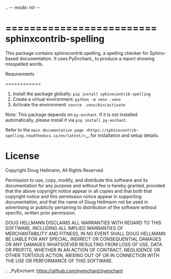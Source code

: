 .. -*- mode: rst -*-

=========================
 sphinxcontrib-spelling
=========================

This package contains sphinxcontrib.spelling, a spelling checker for
Sphinx-based documentation.  It uses PyEnchant_ to produce a report
showing misspelled words.

Requirements

============

1. Install the package globally: ``pip install sphinxcontrib-spelling``
2. Create a virtual environment: ``python -m venv .venv``
3. Activate the environment: ``source .venv/bin/activate``


Note: This package depends on ``py-enchant``. If it is not installed automatically, please install it via ``pip install py-enchant``.


Refer to the `main documentation page
<https://sphinxcontrib-spelling.readthedocs.io/en/latest/>`__ for
installation and setup details.


License
=======

Copyright Doug Hellmann, All Rights Reserved

Permission to use, copy, modify, and distribute this software and its
documentation for any purpose and without fee is hereby granted,
provided that the above copyright notice appear in all copies and that
both that copyright notice and this permission notice appear in
supporting documentation, and that the name of Doug Hellmann not be used
in advertising or publicity pertaining to distribution of the software
without specific, written prior permission.

DOUG HELLMANN DISCLAIMS ALL WARRANTIES WITH REGARD TO THIS SOFTWARE,
INCLUDING ALL IMPLIED WARRANTIES OF MERCHANTABILITY AND FITNESS, IN NO
EVENT SHALL DOUG HELLMANN BE LIABLE FOR ANY SPECIAL, INDIRECT OR
CONSEQUENTIAL DAMAGES OR ANY DAMAGES WHATSOEVER RESULTING FROM LOSS OF
USE, DATA OR PROFITS, WHETHER IN AN ACTION OF CONTRACT, NEGLIGENCE OR
OTHER TORTIOUS ACTION, ARISING OUT OF OR IN CONNECTION WITH THE USE OR
PERFORMANCE OF THIS SOFTWARE.

.. _PyEnchant: https://github.com/pyenchant/pyenchant
